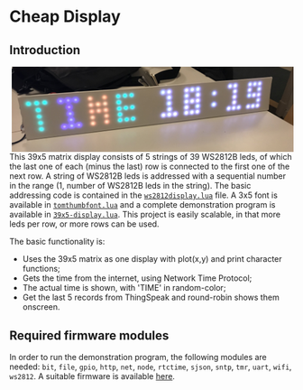 # Cheap Display
## Introduction
<img src="39x5display.jpg" width="500" align="right"> This 39x5 matrix display consists of 5 strings of 39 WS2812B leds, of which the last one of each (minus the last) row is connected to the first one of the next row. A string of WS2812B leds is addressed with a sequential number in the range (1, number of WS2812B leds in the string). The basic addressing code is contained in the [`ws2812display.lua`](ws2812display.lua) file. A 3x5 font is available in [`tomthumbfont.lua`](tomthumbfont.lua) and a complete demonstration program is available in [`39x5-display.lua`](39x5-display.lua). This project is easily scalable, in that more leds per row, or more rows can be used.

The basic functionality is:
* Uses the 39x5 matrix as one display with plot(x,y) and print character functions;
* Gets the time from the internet, using Network Time Protocol;
* The actual time is shown, with 'TIME' in random-color;
* Get the last 5 records from ThingSpeak and round-robin shows them onscreen.

## Required firmware modules
In order to run the demonstration program, the following modules are needed: `bit`, `file`, `gpio`, `http`, `net`, `node`, `rtctime`, `sjson`, `sntp`, `tmr`, `uart`, `wifi`, `ws2812`. A suitable firmware is available [here](nodemcu-13-modules-float.bin).
